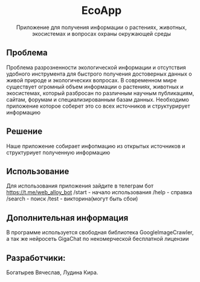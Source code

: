 <div align="center">
  <h1>EcoApp</h1>
  <p>Приложение для получения информации о растениях, животных, экосистемах и вопросах охраны окружающей среды</p>
</div>

## Проблема
Проблема разрозненности экологической информации и отсутствия удобного инструмента для быстрого получения достоверных данных о живой природе и экологических вопросах.
В современном мире существует огромный объем информации о растениях, животных и экосистемах, который разбросан по различным научным публикациям, сайтам, форумам и специализированным базам данных. Необходимо приложение которое соберет это со всех источников и структурирует информацию

## Решение
Наше приложение собирает инфопмацию из открытых источников и структуриует полученную информацию

## Использование
Для использования приложения зайдите в телеграм бот https://t.me/web_alloy_bot
/start - начало использования
/help - справка
/search - поиск
/test - викторина(могут быть сбои)

## Дополнительная информация
В программе используется свободная библиотека GoogleImageCrawler, а так же нейросеть GigaChat по некомерческой бесплатной лицензии
## Разработчики:
Богатырев Вячеслав, Лудина Кира.
